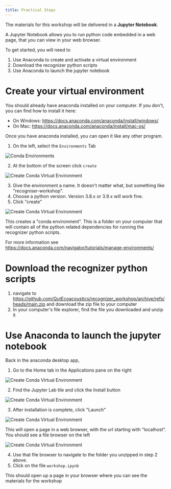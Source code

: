 ```yaml
---
title: Practical Steps
---
```


The materials for this workshop will be delivered in a **Jupyter Notebook**. 

A Jupyter Notebook allows you to run python code embedded in a web page, that you can view in your web browser.

To get started, you will need to 

1) Use Anaconda to create and activate a virtual environment
2) Download the recognizer python scripts
3) Use Anaconda to launch the jupyter notebook

# Create your virtual environment

You should already have anaconda installed on your computer. If you don't, you can find how to install it here: 

- On Windows: https://docs.anaconda.com/anaconda/install/windows/
- On Mac: https://docs.anaconda.com/anaconda/install/mac-os/

Once you have anaconda installed, you can open it like any other program. 

1) On the left, select the `Environments` Tab

![Conda Environments](images/create_venv_1.png)

2) At the bottom of the screen click `create`

![Create Conda Virtual Environment](/images/recognizer_workshop/create_venv_2.png)

3) Give the environment a name. It doesn't matter what, but something like "recogniser-workshop". 
4) Choose a python version. Version 3.8.x or 3.9.x will work fine. 
5) Click "create"

![Create Conda Virtual Environment](/images/recognizer_workshop/create_venv_3.png)


This creates a "conda environment". This is a folder on your computer that will contain all of the python related dependencies for running the recognizer python scripts. 

For more information see https://docs.anaconda.com/navigator/tutorials/manage-environments/

# Download the recognizer python scripts

1) navigate to https://github.com/QutEcoacoustics/recognizer_workshop/archive/refs/heads/main.zip and download the zip file to your computer
2) In your computer's file explorer, find the file you downloaded and unzip it

# Use Anaconda to launch the jupyter notebook 

Back in the anaconda desktop app, 

1) Go to the Home tab in the Applications pane on the right

![Create Conda Virtual Environment](/images/recognizer_workshop/launch_notebook_1.png)

2) Find the Jupyter Lab tile and click the Install button 

![Create Conda Virtual Environment](/images/recognizer_workshop/launch_notebook_2.png)

3) After installation is complete, click "Launch"

![Create Conda Virtual Environment](/images/recognizer_workshop/launch_notebook_3.png)


This will open a page in a web browser, with the url starting with "localhost". You should see a file browser on the left

![Create Conda Virtual Environment](/images/recognizer_workshop/launch_notebook_4.png)

4) Use that file browser to navigate to the folder you unzipped in step 2 above. 
5) Click on the file `workshop.ipynb`

This should open up a page in your browser where you can see the materials for the workshop











